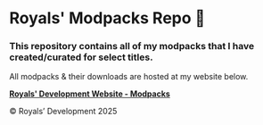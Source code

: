 # Royals' Modpacks Repo :briefcase:

### This repository contains all of my modpacks that I have created/curated for select titles.

All modpacks & their downloads are hosted at my website below.

**[Royals' Development Website - Modpacks](https://frvrroyals.github.io/modpacks.html)**

© Royals’ Development 2025


